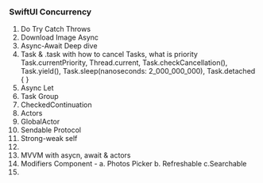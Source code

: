### SwiftUI Concurrency


1. Do Try Catch Throws
2. Download Image Async
3. Async-Await Deep dive
4. Task & .task with how to cancel Tasks, what is priority Task.currentPriority, Thread.current, Task.checkCancellation(), Task.yield(), Task.sleep(nanoseconds: 2_000_000_000), Task.detached { } 
5. Async Let
6. Task Group
7. CheckedContinuation
8. Actors
9. GlobalActor
10. Sendable Protocol
11. Strong-weak self
12. 
13. MVVM with asycn, await & actors
14. Modifiers Component -
   a. Photos Picker
   b. Refreshable
   c.Searchable
15. 

